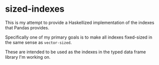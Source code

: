 # sized-indexes

This is my attempt to provide a Haskellized implementation of the indexes that
Pandas provides.

Specifically one of my primary goals is to make all indexes fixed-sized in the
same sense as `vector-sized`.

These are intended to be used as the indexes in the typed data frame library
I'm working on.




